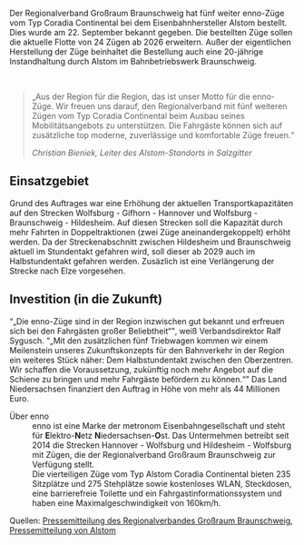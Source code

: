 Der Regionalverband Großraum Braunschweig hat fünf weiter enno-Züge vom Typ Coradia Continental bei dem Eisenbahnhersteller Alstom bestellt. Dies wurde am 22. September bekannt gegeben. Die bestellten Züge sollen die aktuelle Flotte von 24 Zügen ab 2026 erweitern. Außer der eigentlichen Herstellung der Züge beinhaltet die Bestellung auch eine 20-jährige Instandhaltung durch Alstom im Bahnbetriebswerk Braunschweig. 

<br>

> „Aus der Region für die Region, das ist unser Motto für die enno-Züge. Wir freuen uns darauf, den Regionalverband mit fünf weiteren Zügen vom Typ Coradia Continental beim Ausbau seines Mobilitätsangebots zu unterstützen. Die Fahrgäste können sich auf  zusätzliche top moderne, zuverlässige und komfortable Züge freuen.“ 
> 
> *<cite>Christian Bieniek, Leiter des Alstom-Standorts in Salzgitter</cite>*

## Einsatz&shy;gebiet

Grund des Auftrages war eine Erhöhung der aktuellen Transportkapazitäten auf den Strecken Wolfsburg - Gifhorn - Hannover und Wolfsburg - Braunschweig - Hildesheim. Auf diesen Strecken soll die Kapazität durch mehr Fahrten in Doppeltraktionen (zwei Züge aneinandergekoppelt) erhöht werden. Da der Streckenabschnitt zwischen Hildesheim und Braunschweig aktuell im Stundentakt gefahren wird, soll dieser ab 2029 auch im Halbstundentakt gefahren werden. Zusäzlich ist eine Verlängerung der Strecke nach Elze vorgesehen.

## Investition (in die Zukunft)
<q>„Die enno-Züge sind in der Region inzwischen gut bekannt und erfreuen sich bei den Fahrgästen großer Beliebtheit“</q>, weiß Verbandsdirektor Ralf Sygusch. <q>„Mit den zusätzlichen fünf Triebwagen kommen wir einem Meilenstein unseres Zukunftskonzepts für den Bahnverkehr in der Region ein weiteres Stück näher: Dem Halbstundentakt zwischen den Oberzentren. Wir schaffen die Voraussetzung, zukünftig noch mehr Angebot auf die Schiene zu bringen und mehr Fahrgäste befördern zu können.“</q> Das Land Niedersachsen finanziert den Auftrag in Höhe von mehr als 44 Millionen Euro.

<dl>
    <dt>Über enno</dt>
    <dd>enno ist eine Marke der metronom Eisenbahngesellschaft und steht für <b>E</b>lektro-<b>N</b>etz <b>N</b>iedersachsen-<b>O</b>st. Das Untermehmen betreibt seit 2014 die Strecken Hannover - Wolfsburg und Hildesheim - Wolfsburg mit Zügen, die der Regionalverband Großraum Braunschweig zur Verfügung stellt. <br>Die vierteiligen Züge vom Typ Alstom Coradia Continental bieten 235 Sitzplätze und 275 Stehplätze sowie kostenloses WLAN, Steckdosen, eine barrierefreie Toilette und ein Fahrgastinformationssystem und haben eine Maximalgeschwindigkeit von 160km/h.</dd>
</dl>

Quellen: [Pressemitteilung des Regionalverbandes Großraum Braunschweig](https://www.regionalverband-braunschweig.de/aktuelles/nachrichtenuebersicht/nachricht/news/detail/News/regionalverband-grossraum-braunschweig-bestellt-fuenf-enno-zuege-bei-alstom/), [Pressemitteilung von Alstom](https://www.alstom.com/de/press-releases-news/2023/9/regionalverband-grossraum-braunschweig-bestellt-fuenf-enno-zuege-bei-alstom)